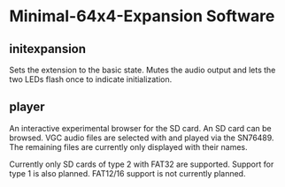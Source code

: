 # Minimal-64x4-Expansion Software

## initexpansion
Sets the extension to the basic state. Mutes the audio output and lets the two LEDs flash once to indicate initialization.

## player
An interactive experimental browser for the SD card. An SD card can be browsed. VGC audio files are selected with <ENTER> and played via the SN76489. The remaining files are currently only displayed with their names.

Currently only SD cards of type 2 with FAT32 are supported. Support for type 1 is also planned. FAT12/16 support is not currently planned.

